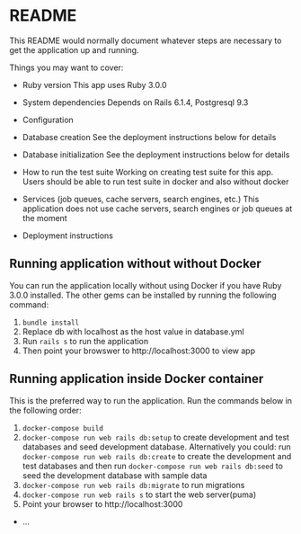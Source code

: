 # README

This README would normally document whatever steps are necessary to get the
application up and running.

Things you may want to cover:

* Ruby version
This app uses Ruby 3.0.0

* System dependencies
Depends on Rails 6.1.4, Postgresql 9.3

* Configuration

* Database creation
See the deployment instructions below for details 


* Database initialization
See the deployment instructions below for details

* How to run the test suite
Working on creating test suite for this app. Users should be able to run test suite in docker and also without docker

* Services (job queues, cache servers, search engines, etc.)
This application does not use cache servers, search engines or job queues at the moment

* Deployment instructions
## Running application without without Docker
You can run the application locally without using Docker if you have Ruby 3.0.0 installed. The other gems can be installed by running the following command:
1. `bundle install` 
2. Replace db with localhost as the host value in database.yml
3. Run `rails s` to run the application
4. Then point your browswer to http://localhost:3000 to view app

## Running application inside Docker container
This is the preferred way to run the application.
Run the commands below in the following order: 
1. `docker-compose build`
2. `docker-compose run web rails db:setup` to create development and test databases and seed development database. Alternatively you could:
run `docker-compose run web rails db:create` to create the development and test databases and then run `docker-compose run web rails db:seed` to seed the development database with sample data
3. `docker-compose run web rails db:migrate` to run migrations
4. `docker-compose run web rails s` to start the web server(puma)
5. Point your browser to http://localhost:3000
* ...
